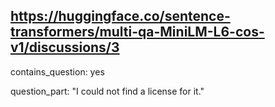 ## https://huggingface.co/sentence-transformers/multi-qa-MiniLM-L6-cos-v1/discussions/3

contains_question: yes

question_part: "I could not find a license for it."